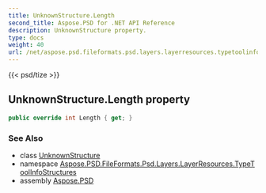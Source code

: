 ```yaml
---
title: UnknownStructure.Length
second_title: Aspose.PSD for .NET API Reference
description: UnknownStructure property. 
type: docs
weight: 40
url: /net/aspose.psd.fileformats.psd.layers.layerresources.typetoolinfostructures/unknownstructure/length/
---
```

{{< psd/tize >}}
## UnknownStructure.Length property

```csharp
public override int Length { get; }
```

### See Also

* class [UnknownStructure](../)
* namespace [Aspose.PSD.FileFormats.Psd.Layers.LayerResources.TypeToolInfoStructures](../../unknownstructure/)
* assembly [Aspose.PSD](../../../)


